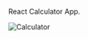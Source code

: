 React Calculator App.


![Calculator](https://github.com/Hadis-jamali/calculater-app/assets/132214893/f80d054c-d350-4073-b642-4cb18b77e1ec)

